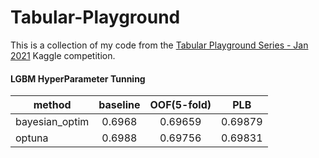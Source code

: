 # Tabular-Playground

This is a collection of my code from the [Tabular Playground Series - Jan 2021](https://www.kaggle.com/c/tabular-playground-series-jan-2021) Kaggle competition.

#### LGBM HyperParameter Tunning
| method        | baseline       | OOF(5-fold)       | PLB      |
|---------------|:--------------:|:-----------------:|:--------:|
|bayesian_optim | 0.6968         | 0.69659          | 0.69879  |
|optuna         | 0.6988         | 0.69756           | 0.69831  |
